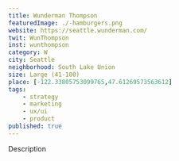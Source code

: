 ```yaml
---
title: Wunderman Thompson
featuredImage: ./-hamburgers.png
website: https://seattle.wunderman.com/
twit: WunThompson
inst: wunthompson
category: W
city: Seattle
neighborhood: South Lake Union
size: Large (41-100)
place: [-122.33805753099765,47.61269573563612]
tags:
    - strategy
    - marketing
    - ux/ui
    - product
published: true
---
```


Description
